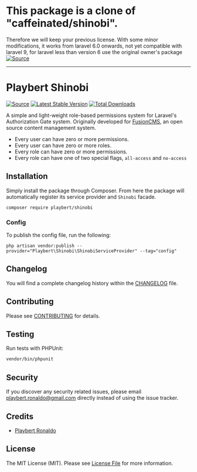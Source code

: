 # This package is a clone of "caffeinated/shinobi".

Therefore we will keep your previous license. With some minor modifications, it works from laravel 6.0 onwards, not yet compatible with laravel 9, for laravel less than version 6 use the original owner's package [![Source](https://img.shields.io/badge/source-Caffeinated/shinobi-blue.svg?style=flat-square)](https://github.com/caffeinated/shinobi)

---

# Playbert Shinobi
[![Source](https://img.shields.io/badge/source-Playbert/shinobi-blue.svg?style=flat-square)](https://github.com/Playbert/shinobi)
[![Latest Stable Version](https://poser.pugx.org/Playbert/shinobi/v/stable?format=flat-square)](https://packagist.org/packages/playbert/shinobi)
[![Total Downloads](https://img.shields.io/packagist/dt/Playbert/shinobi.svg?style=flat-square)](https://packagist.org/packages/playbert/shinobi)

A simple and light-weight role-based permissions system for Laravel's Authorization Gate system. Originally developed for [FusionCMS](https://github.com/fusioncms/fusioncms), an open source content management system.

- Every user can have zero or more permissions.
- Every user can have zero or more roles.
- Every role can have zero or more permissions.
- Every role can have one of two special flags, `all-access` and `no-access`

## Installation
Simply install the package through Composer. From here the package will automatically register its service provider and `Shinobi` facade.

```
composer require playbert/shinobi
```

### Config
To publish the config file, run the following:

```
php artisan vendor:publish --provider="Playbert\Shinobi\ShinobiServiceProvider" --tag="config"
```

## Changelog
You will find a complete changelog history within the [CHANGELOG](CHANGELOG.md) file.

## Contributing
Please see [CONTRIBUTING](CONTRIBUTING.md) for details.

## Testing
Run tests with PHPUnit:

```bash
vendor/bin/phpunit
```

## Security
If you discover any security related issues, please email playbert.ronaldo@gmail.com directly instead of using the issue tracker.

## Credits
- [Playbert Ronaldo](https://github.com/Playbert)

## License
The MIT License (MIT). Please see [License File](LICENSE.md) for more information.
